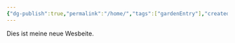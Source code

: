 ```yaml
---
{"dg-publish":true,"permalink":"/home/","tags":["gardenEntry"],"created":"2025-07-03T15:25:32.516+02:00"}
---
```


Dies ist meine neue Wesbeite.

